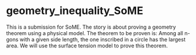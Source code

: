 # geometry_inequality_SoME
This is a submission for SoME. The story is about proving a geometry theorem using a physical model. 
The theorem to be proven is: Among all n-gons with a given side length, the one inscribed in a circle has the largest area.
We will use the surface tension model to prove this theorem. 
